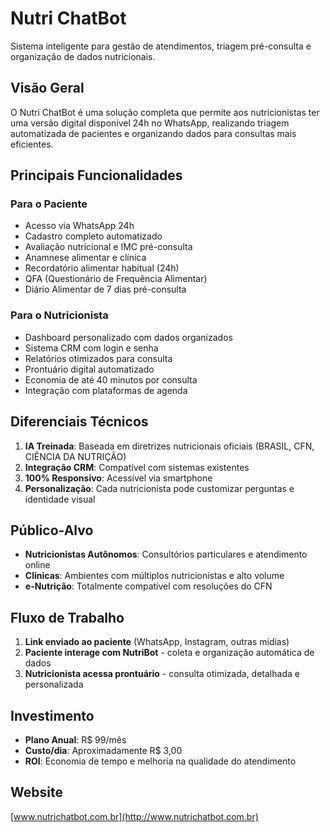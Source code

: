 # Nutri ChatBot

Sistema inteligente para gestão de atendimentos, triagem pré-consulta e organização de dados nutricionais.

## Visão Geral

O Nutri ChatBot é uma solução completa que permite aos nutricionistas ter uma versão digital disponível 24h no WhatsApp, realizando triagem automatizada de pacientes e organizando dados para consultas mais eficientes.

## Principais Funcionalidades

### Para o Paciente
- Acesso via WhatsApp 24h
- Cadastro completo automatizado
- Avaliação nutricional e IMC pré-consulta
- Anamnese alimentar e clínica
- Recordatório alimentar habitual (24h)
- QFA (Questionário de Frequência Alimentar)
- Diário Alimentar de 7 dias pré-consulta

### Para o Nutricionista
- Dashboard personalizado com dados organizados
- Sistema CRM com login e senha
- Relatórios otimizados para consulta
- Prontuário digital automatizado
- Economia de até 40 minutos por consulta
- Integração com plataformas de agenda

## Diferenciais Técnicos

1. **IA Treinada**: Baseada em diretrizes nutricionais oficiais (BRASIL, CFN, CIÊNCIA DA NUTRIÇÃO)
2. **Integração CRM**: Compatível com sistemas existentes
3. **100% Responsivo**: Acessível via smartphone
4. **Personalização**: Cada nutricionista pode customizar perguntas e identidade visual

## Público-Alvo

- **Nutricionistas Autônomos**: Consultórios particulares e atendimento online
- **Clínicas**: Ambientes com múltiplos nutricionistas e alto volume
- **e-Nutrição**: Totalmente compatível com resoluções do CFN

## Fluxo de Trabalho

1. **Link enviado ao paciente** (WhatsApp, Instagram, outras mídias)
2. **Paciente interage com NutriBot** - coleta e organização automática de dados
3. **Nutricionista acessa prontuário** - consulta otimizada, detalhada e personalizada

## Investimento

- **Plano Anual**: R$ 99/mês
- **Custo/dia**: Aproximadamente R$ 3,00
- **ROI**: Economia de tempo e melhoria na qualidade do atendimento

## Website

[www.nutrichatbot.com.br](http://www.nutrichatbot.com.br)
